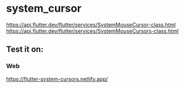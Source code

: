 # system_cursor

https://api.flutter.dev/flutter/services/SystemMouseCursor-class.html
https://api.flutter.dev/flutter/services/SystemMouseCursors-class.html

## Test it on:

### Web

https://flutter-system-cursors.netlify.app/
